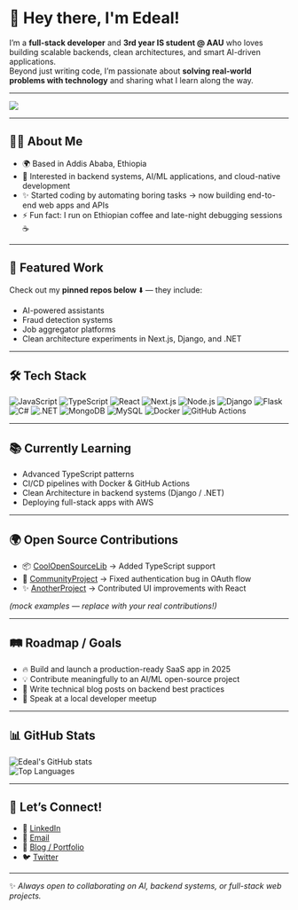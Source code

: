 # 👋 Hey there, I'm Edeal!

I’m a **full-stack developer** and **3rd year IS student @ AAU** who loves building scalable backends, clean architectures, and smart AI-driven applications.  
Beyond just writing code, I’m passionate about **solving real-world problems with technology** and sharing what I learn along the way.  

---

![](https://komarev.com/ghpvc/?username=edealasc&color=fb4362)

---

## 🧑‍💻 About Me  

- 🌍 Based in Addis Ababa, Ethiopia  
- 🎯 Interested in backend systems, AI/ML applications, and cloud-native development  
- ✨ Started coding by automating boring tasks → now building end-to-end web apps and APIs  
- ⚡ Fun fact: I run on Ethiopian coffee and late-night debugging sessions ☕  

---

## 🚀 Featured Work  

Check out my **pinned repos below** ⬇️ — they include:  
- AI-powered assistants  
- Fraud detection systems  
- Job aggregator platforms  
- Clean architecture experiments in Next.js, Django, and .NET  

---

## 🛠️ Tech Stack  

<p>
  <img alt="JavaScript" src="https://img.shields.io/badge/-JavaScript-F7DF1C?style=flat-square&logo=javascript&logoColor=black" />
  <img alt="TypeScript" src="https://img.shields.io/badge/-TypeScript-007ACC?style=flat-square&logo=typescript&logoColor=white" />
  <img alt="React" src="https://img.shields.io/badge/-React-45b8d8?style=flat-square&logo=react&logoColor=white" />
  <img alt="Next.js" src="https://img.shields.io/badge/-Next.js-000000?style=flat-square&logo=next.js&logoColor=white" />
  <img alt="Node.js" src="https://img.shields.io/badge/-Nodejs-43853d?style=flat-square&logo=node.js&logoColor=white" />
  <img alt="Django" src="https://img.shields.io/badge/-Django-092E20?style=flat-square&logo=django&logoColor=white" />
  <img alt="Flask" src="https://img.shields.io/badge/-Flask-000000?style=flat-square&logo=flask&logoColor=white" />
  <img alt="C#" src="https://img.shields.io/badge/-C%23-239120?style=flat-square&logo=c-sharp&logoColor=white" />
  <img alt=".NET" src="https://img.shields.io/badge/-.NET-512BD4?style=flat-square&logo=dotnet&logoColor=white" />
  <img alt="MongoDB" src="https://img.shields.io/badge/-MongoDB-13aa52?style=flat-square&logo=mongodb&logoColor=white" />
  <img alt="MySQL" src="https://img.shields.io/badge/-MySQL-4479A1?style=flat-square&logo=mysql&logoColor=white" />
  <img alt="Docker" src="https://img.shields.io/badge/-Docker-46a2f1?style=flat-square&logo=docker&logoColor=white" />
  <img alt="GitHub Actions" src="https://img.shields.io/badge/-GitHub_Actions-2088FF?style=flat-square&logo=github-actions&logoColor=white" />
</p>

---

## 📚 Currently Learning  

- Advanced TypeScript patterns  
- CI/CD pipelines with Docker & GitHub Actions  
- Clean Architecture in backend systems (Django / .NET)  
- Deploying full-stack apps with AWS  

---

## 🌍 Open Source Contributions  

- 📦 [CoolOpenSourceLib](https://github.com/mock/repo) → Added TypeScript support  
- 🐛 [CommunityProject](https://github.com/mock/repo) → Fixed authentication bug in OAuth flow  
- ✨ [AnotherProject](https://github.com/mock/repo) → Contributed UI improvements with React  

*(mock examples — replace with your real contributions!)*

---

## 🛤️ Roadmap / Goals  

- 🔥 Build and launch a production-ready SaaS app in 2025  
- 💡 Contribute meaningfully to an AI/ML open-source project  
- 📖 Write technical blog posts on backend best practices  
- 🎤 Speak at a local developer meetup  

---

## 📊 GitHub Stats  

![Edeal's GitHub stats](https://github-readme-stats.vercel.app/api?username=edealasc&show_icons=true&theme=radical)  
![Top Languages](https://github-readme-stats.vercel.app/api/top-langs/?username=edealasc&layout=compact&theme=radical)

---

## 🤝 Let’s Connect!  

- 💼 [LinkedIn](https://linkedin.com/in/mock-link)  
- 📧 [Email](mailto:mock.email@example.com)  
- 📝 [Blog / Portfolio](https://mockportfolio.com)  
- 🐦 [Twitter](https://twitter.com/mockhandle)  

---

✨ *Always open to collaborating on AI, backend systems, or full-stack web projects.*  
